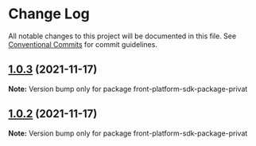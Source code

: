 # Change Log

All notable changes to this project will be documented in this file.
See [Conventional Commits](https://conventionalcommits.org) for commit guidelines.

## [1.0.3](https://github.com/maksym-leichenko/front-platform-repo-b/compare/v1.0.2...v1.0.3) (2021-11-17)

**Note:** Version bump only for package front-platform-sdk-package-privat





## [1.0.2](https://github.com/maksym-leichenko/front-platform-repo-b/compare/v1.0.1...v1.0.2) (2021-11-17)

**Note:** Version bump only for package front-platform-sdk-package-privat
